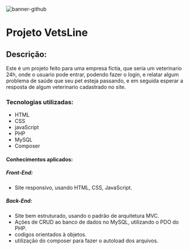 ![banner-github](https://user-images.githubusercontent.com/79289410/217254735-0e1b5f45-bd77-452f-ae0d-b7d3a62782fb.png)

# Projeto VetsLine
## Descrição:
Este é um projeto feito para uma empresa fictía, que seria um veterinario 24h, onde o usuario pode entrar, podendo fazer o login, e relatar algum problema de saúde que seu pet esteja passando, e em seguida esperar a resposta de algum veterinario cadastrado no site.

### Tecnologias utilizadas:
* HTML
* CSS
* javaScript
* PHP
* MySQL
* Composer

#### Conhecimentos aplicados:
##### Front-End:
* Site responsivo, usando HTML, CSS, JavaScript.
##### Back-End:
* Site bem estruturado, usando o padrão de arquitetura MVC.
* Ações de CRUD ao banco de dados no MySQL, utilizando o PDO do PHP.
* codigos orientados à objetos.
* utilização do composer para fazer o autoload dos arquivos.
